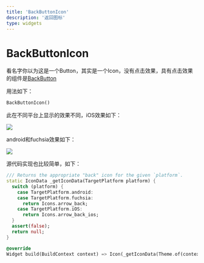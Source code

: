 ```yaml
---
title: 'BackButtonIcon'
description: '返回图标'
type: widgets
---
```


# BackButtonIcon

看名字你以为这是一个Button，其实是一个Icon，没有点击效果，具有点击效果的组件是[BackButton](http://laomengit.com/flutter/widgets/Button.html#backbutton)

用法如下：

```dart
BackButtonIcon()
```

此在不同平台上显示的效果不同，iOS效果如下：

![](http://img.laomengit.com/image-20200509134435182.png)

android和fuchsia效果如下：

![](http://img.laomengit.com/image-20200509134501576.png)



源代码实现也比较简单，如下：

```dart
/// Returns the appropriate "back" icon for the given `platform`.
static IconData _getIconData(TargetPlatform platform) {
  switch (platform) {
    case TargetPlatform.android:
    case TargetPlatform.fuchsia:
      return Icons.arrow_back;
    case TargetPlatform.iOS:
      return Icons.arrow_back_ios;
  }
  assert(false);
  return null;
}

@override
Widget build(BuildContext context) => Icon(_getIconData(Theme.of(context).platform));
```

